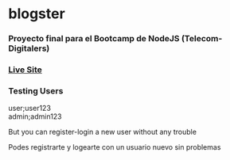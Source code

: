 # blogster
### Proyecto final para el Bootcamp de NodeJS (Telecom-Digitalers)
### <a href="https://react-kanban-board.onrender.com/">Live Site</a>

### Testing Users
user;user123
<br>
admin;admin123

<p>But you can register-login a new user without any trouble</p>
<p>Podes registrarte y logearte con un usuario nuevo sin problemas</p>
